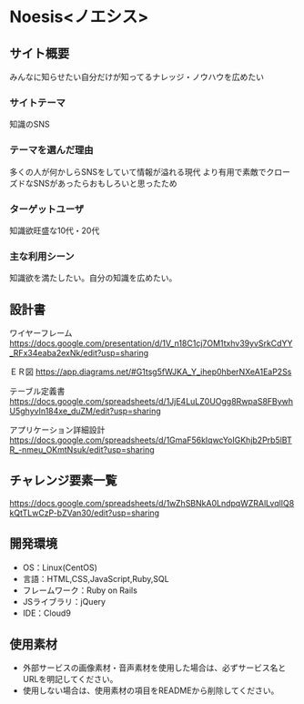 # Noesis<ノエシス>

## サイト概要
みんなに知らせたい自分だけが知ってるナレッジ・ノウハウを広めたい

### サイトテーマ
知識のSNS

### テーマを選んだ理由
多くの人が何かしらSNSをしていて情報が溢れる現代
より有用で素敵でクローズドなSNSがあったらおもしろいと思ったため

### ターゲットユーザ
知識欲旺盛な10代・20代

### 主な利用シーン
知識欲を満たしたい。自分の知識を広めたい。

## 設計書
ワイヤーフレーム
https://docs.google.com/presentation/d/1V_n18C1cj7OM1txhv39yvSrkCdYY_RFx34eaba2exNk/edit?usp=sharing

ＥＲ図
https://app.diagrams.net/#G1tsg5fWJKA_Y_ihep0hberNXeA1EaP2Ss

テーブル定義書
https://docs.google.com/spreadsheets/d/1JjE4LuLZ0UOgg8RwpaS8FBywhU5ghyvIn184xe_duZM/edit?usp=sharing

アプリケーション詳細設計
https://docs.google.com/spreadsheets/d/1GmaF56kIqwcYoIGKhjb2Prb5lBTR_-nmeu_OKmtNsuk/edit?usp=sharing
## チャレンジ要素一覧
https://docs.google.com/spreadsheets/d/1wZhSBNkA0LndpqWZRAlLvqlIQ8kQtTLwCzP-bZVan30/edit?usp=sharing

## 開発環境
- OS：Linux(CentOS)
- 言語：HTML,CSS,JavaScript,Ruby,SQL
- フレームワーク：Ruby on Rails
- JSライブラリ：jQuery
- IDE：Cloud9

## 使用素材
- 外部サービスの画像素材・音声素材を使用した場合は、必ずサービス名とURLを明記してください。
- 使用しない場合は、使用素材の項目をREADMEから削除してください。
